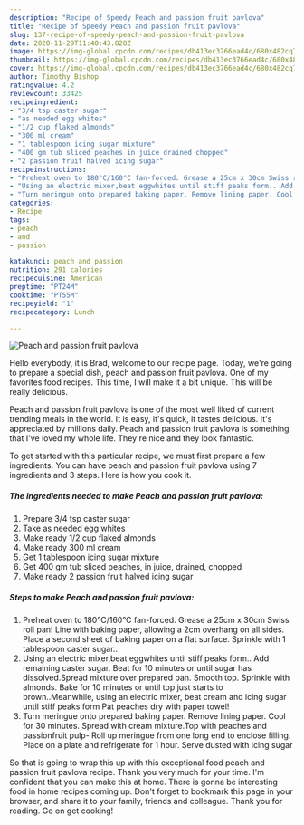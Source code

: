 ```yaml
---
description: "Recipe of Speedy Peach and passion fruit pavlova"
title: "Recipe of Speedy Peach and passion fruit pavlova"
slug: 137-recipe-of-speedy-peach-and-passion-fruit-pavlova
date: 2020-11-29T11:40:43.828Z
image: https://img-global.cpcdn.com/recipes/db413ec3766ead4c/680x482cq70/peach-and-passion-fruit-pavlova-recipe-main-photo.jpg
thumbnail: https://img-global.cpcdn.com/recipes/db413ec3766ead4c/680x482cq70/peach-and-passion-fruit-pavlova-recipe-main-photo.jpg
cover: https://img-global.cpcdn.com/recipes/db413ec3766ead4c/680x482cq70/peach-and-passion-fruit-pavlova-recipe-main-photo.jpg
author: Timothy Bishop
ratingvalue: 4.2
reviewcount: 33425
recipeingredient:
- "3/4 tsp caster sugar"
- "as needed egg whites"
- "1/2 cup flaked almonds"
- "300 ml cream"
- "1 tablespoon icing sugar mixture"
- "400 gm tub sliced peaches in juice drained chopped"
- "2 passion fruit halved icing sugar"
recipeinstructions:
- "Preheat oven to 180°C/160°C fan-forced. Grease a 25cm x 30cm Swiss roll pan! Line with baking paper, allowing a 2cm overhang on all sides. Place a second sheet of baking paper on a flat surface. Sprinkle with 1 tablespoon caster sugar.."
- "Using an electric mixer,beat eggwhites until stiff peaks form.. Add remaining caster sugar. Beat for 10 minutes or until sugar has dissolved.Spread mixture over prepared pan. Smooth top. Sprinkle with almonds. Bake for 10 minutes or until top just starts to brown..Meanwhile, using an electric mixer, beat cream and icing sugar until stiff peaks form Pat peaches dry with paper towel!"
- "Turn meringue onto prepared baking paper. Remove lining paper. Cool for 30 minutes. Spread with cream mixture.Top with peaches and passionfruit pulp- Roll up meringue from one long end to enclose filling. Place on a plate and refrigerate for 1 hour. Serve dusted with icing sugar"
categories:
- Recipe
tags:
- peach
- and
- passion

katakunci: peach and passion 
nutrition: 291 calories
recipecuisine: American
preptime: "PT24M"
cooktime: "PT55M"
recipeyield: "1"
recipecategory: Lunch

---
```



![Peach and passion fruit pavlova](https://img-global.cpcdn.com/recipes/db413ec3766ead4c/680x482cq70/peach-and-passion-fruit-pavlova-recipe-main-photo.jpg)

Hello everybody, it is Brad, welcome to our recipe page. Today, we're going to prepare a special dish, peach and passion fruit pavlova. One of my favorites food recipes. This time, I will make it a bit unique. This will be really delicious.



Peach and passion fruit pavlova is one of the most well liked of current trending meals in the world. It is easy, it's quick, it tastes delicious. It's appreciated by millions daily. Peach and passion fruit pavlova is something that I've loved my whole life. They're nice and they look fantastic.


To get started with this particular recipe, we must first prepare a few ingredients. You can have peach and passion fruit pavlova using 7 ingredients and 3 steps. Here is how you cook it.

<!--inarticleads1-->

##### The ingredients needed to make Peach and passion fruit pavlova:

1. Prepare 3/4 tsp caster sugar
1. Take as needed egg whites
1. Make ready 1/2 cup flaked almonds
1. Make ready 300 ml cream
1. Get 1 tablespoon icing sugar mixture
1. Get 400 gm tub sliced peaches, in juice, drained, chopped
1. Make ready 2 passion fruit halved icing sugar




<!--inarticleads2-->

##### Steps to make Peach and passion fruit pavlova:

1. Preheat oven to 180°C/160°C fan-forced. Grease a 25cm x 30cm Swiss roll pan! Line with baking paper, allowing a 2cm overhang on all sides. Place a second sheet of baking paper on a flat surface. Sprinkle with 1 tablespoon caster sugar..
1. Using an electric mixer,beat eggwhites until stiff peaks form.. Add remaining caster sugar. Beat for 10 minutes or until sugar has dissolved.Spread mixture over prepared pan. Smooth top. Sprinkle with almonds. Bake for 10 minutes or until top just starts to brown..Meanwhile, using an electric mixer, beat cream and icing sugar until stiff peaks form Pat peaches dry with paper towel!
1. Turn meringue onto prepared baking paper. Remove lining paper. Cool for 30 minutes. Spread with cream mixture.Top with peaches and passionfruit pulp- Roll up meringue from one long end to enclose filling. Place on a plate and refrigerate for 1 hour. Serve dusted with icing sugar




So that is going to wrap this up with this exceptional food peach and passion fruit pavlova recipe. Thank you very much for your time. I'm confident that you can make this at home. There is gonna be interesting food in home recipes coming up. Don't forget to bookmark this page in your browser, and share it to your family, friends and colleague. Thank you for reading. Go on get cooking!
